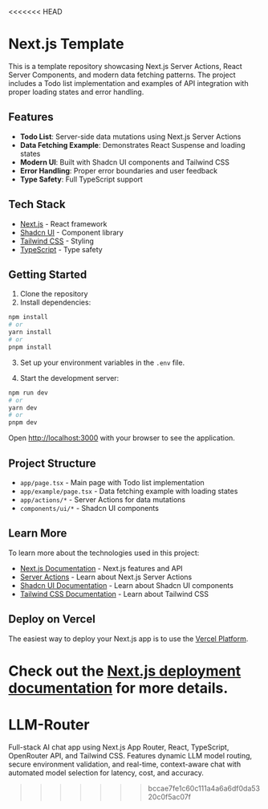 <<<<<<< HEAD
# Next.js Template

This is a template repository showcasing Next.js Server Actions, React Server Components, and modern data fetching patterns. The project includes a Todo list implementation and examples of API integration with proper loading states and error handling.

## Features

- **Todo List**: Server-side data mutations using Next.js Server Actions
- **Data Fetching Example**: Demonstrates React Suspense and loading states
- **Modern UI**: Built with Shadcn UI components and Tailwind CSS
- **Error Handling**: Proper error boundaries and user feedback
- **Type Safety**: Full TypeScript support

## Tech Stack

- [Next.js](https://nextjs.org) - React framework
- [Shadcn UI](https://ui.shadcn.com/) - Component library
- [Tailwind CSS](https://tailwindcss.com) - Styling
- [TypeScript](https://www.typescriptlang.org/) - Type safety

## Getting Started

1. Clone the repository
2. Install dependencies:

```bash
npm install
# or
yarn install
# or
pnpm install
```

3. Set up your environment variables in the `.env` file.

4. Start the development server:

```bash
npm run dev
# or
yarn dev
# or
pnpm dev
```

Open [http://localhost:3000](http://localhost:3000) with your browser to see the application.

## Project Structure

- `app/page.tsx` - Main page with Todo list implementation
- `app/example/page.tsx` - Data fetching example with loading states
- `app/actions/*` - Server Actions for data mutations
- `components/ui/*` - Shadcn UI components

## Learn More

To learn more about the technologies used in this project:

- [Next.js Documentation](https://nextjs.org/docs) - Next.js features and API
- [Server Actions](https://nextjs.org/docs/app/building-your-application/data-fetching/server-actions) - Learn about Next.js Server Actions
- [Shadcn UI Documentation](https://ui.shadcn.com) - Learn about Shadcn UI components
- [Tailwind CSS Documentation](https://tailwindcss.com/docs) - Learn about Tailwind CSS

## Deploy on Vercel

The easiest way to deploy your Next.js app is to use the [Vercel Platform](https://vercel.com/new?utm_medium=default-template&filter=next.js&utm_source=create-next-app&utm_campaign=create-next-app-readme).

Check out the [Next.js deployment documentation](https://nextjs.org/docs/app/building-your-application/deploying) for more details.
=======
# LLM-Router
Full-stack AI chat app using Next.js App Router, React, TypeScript, OpenRouter API, and Tailwind CSS. Features dynamic LLM model routing, secure environment validation, and real-time, context-aware chat with automated model selection for latency, cost, and accuracy.
>>>>>>> bccae7fe1c60c111a4a6a6df0da5320c0f5ac07f
